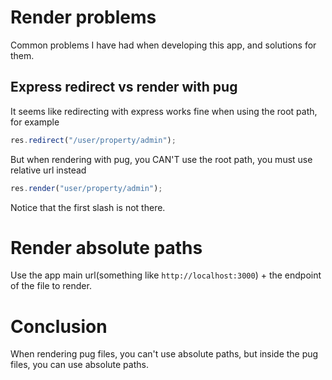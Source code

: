 # Render problems

Common problems I have had when developing this app, and solutions for them.

## Express redirect vs render with pug

It seems like redirecting with express works fine when using the root path, for example

```javascript
res.redirect("/user/property/admin");
```

But when rendering with pug, you CAN'T use the root path, you must use relative url instead

```javascript
res.render("user/property/admin");
```

Notice that the first slash is not there.

# Render absolute paths

Use the app main url(something like `http://localhost:3000`) + the endpoint of the file to render.

# Conclusion

When rendering pug files, you can't use absolute paths, but inside the pug files, you can use absolute paths.
